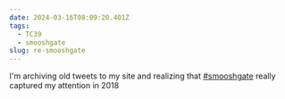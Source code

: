 ```yaml
---
date: 2024-03-16T08:09:20.401Z
tags:
  - TC39
  - smooshgate
slug: re-smooshgate
---
```

I'm archiving old tweets to my site and realizing that <a href="/posts/tags/smooshgate/" rel="tag" class="p-category tag">#smooshgate</a> really captured my attention in 2018
